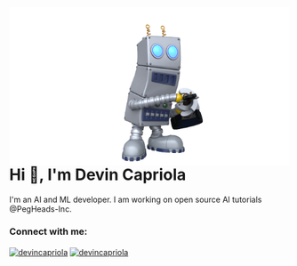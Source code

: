 <img align="right" width="600px" src="./assets/botpeg.png" />
  
<h1>Hi 👋, I'm Devin Capriola</h1>
<p>I'm an AI and ML developer. I am working on open source AI tutorials @PegHeads-Inc.</p>

<h3>Connect with me:</h3>
<p>
  <a href="https://twitter.com/devincapriola" target="blank"><img align="center" src="https://raw.githubusercontent.com/rahuldkjain/github-profile-readme-generator/master/src/images/icons/Social/twitter.svg" alt="devincapriola" height="30" width="40" /></a>
  <a href="https://instagram.com/devincapriola" target="blank"><img align="center" src="https://raw.githubusercontent.com/rahuldkjain/github-profile-readme-generator/master/src/images/icons/Social/instagram.svg" alt="devincapriola" height="30" width="40" /></a>
</p>
